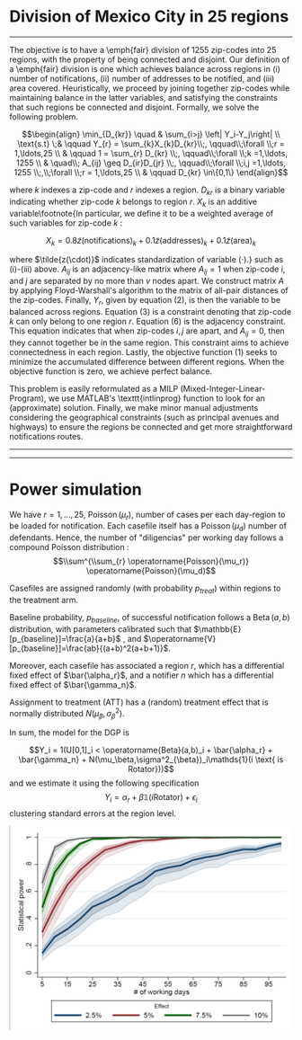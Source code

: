 # Division of Mexico City in 25 regions

---

The objective is to have a \emph{fair} division of 1255 zip-codes into 25 regions, with the property of being connected and disjoint. Our definition of a \emph{fair} division is one which achieves balance across regions in (i) number of notifications, (ii) number of addresses to be notified, and (iii) area covered. Heuristically, we proceed by joining together zip-codes while maintaining balance in the latter variables, and satisfying the constraints that such regions be connected and disjoint. Formally, we solve the following problem. 

$$\begin{align}
    \min_{D_{kr}} \quad & \sum_{i>j} \left| Y_i-Y_j\right| \\
      \text{s.t} \;& \qquad Y_{r} =  \sum_{k}X_{k}D_{kr}\\;,  \qquad\\;\forall \\;r = 1,\ldots,25 \\
       & \qquad  1 = \sum_{r} D_{kr} \\;,  \qquad\\;\forall \\;k =1,\ldots, 1255 \\
       & \quad\\;  A_{ij} \geq D_{ir}D_{jr} \\;,  \qquad\\;\forall \\;i,j =1,\ldots, 1255 \\;,\\;\forall \\;r = 1,\ldots,25   \\
       & \qquad D_{kr} \in\{0,1\}
\end{align}$$

where $k$ indexes a zip-code and $r$ indexes a region. $D_{kr}$ is a binary variable indicating whether zip-code $k$ belongs to region $r$. $X_{k}$ is an additive variable\footnote{In particular, we define it to be a weighted average of such variables for zip-code $k$ : 

$$X_k = 0.8\tilde{z}(\text{notifications})_k+0.1\tilde{z}(\text{addresses})_k+0.1\tilde{z}(\text{area})_k$$

where $\tilde{z(\cdot)}$ indicates standardization of variable $(\cdot)$.} such as (i)-(iii) above. $A_{ij}$ is an adjacency-like matrix where $A_{ij}=1$ when zip-code $i$, and $j$ are separated by no more than $v$ nodes apart. We construct matrix $A$ by applying Floyd-Warshall's algorithm to the matrix of all-pair distances of the zip-codes. Finally, $Y_r$, given by equation (2), is then the variable to be balanced across regions. Equation (3) is a constraint denoting that zip-code $k$ can only belong to one region $r$. Equation (6) is the adjacency constraint. This equation indicates that when zip-codes $i,j$ are apart, and $A_{ij}=0$, then they cannot together be in the same region. This constraint aims to achieve connectedness in each region.
Lastly, the objective function (1) seeks to minimize the accumulated difference between different regions. When the objective function is zero, we achieve perfect balance. 

This problem is easily reformulated as a MILP (Mixed-Integer-Linear-Program), we use MATLAB's \texttt{intlinprog} function to look for an (approximate) solution. Finally, we make minor manual adjustments considering the geographical constraints (such as principal avenues and highways) to ensure the regions be connected and get more straightforward notifications routes.  

---
---

# Power simulation 


We have $r=1,\ldots, 25$, $\operatorname{Poisson}(\mu_r)$, number of cases per each day-region to be loaded for notification. Each casefile itself has a $\operatorname{Poisson}(\mu_d)$ number of defendants. Hence, the number of "diligencias" per working day follows a compound Poisson distribution : 
$$\\sum^{\\sum_{r} \operatorname{Poisson}(\mu_r)} \operatorname{Poisson}(\mu_d)$$ 

Casefiles are assigned randomly (with probability $p_{treat}$) within regions to the treatment arm. 

Baseline probability, $p_{baseline}$, of successful notification follows a $\operatorname{Beta}(a,b)$ distribution, with parameters calibrated such that $\mathbb{E}[p_{baseline}]=\frac{a}{a+b}$ , and $\operatorname{V}[p_{baseline}]=\frac{ab}{(a+b)^2(a+b+1)}$. 

Moreover, each casefile has associated a region $r$, which has a differential fixed effect of $\bar{\alpha_r}$, and a notifier $n$ which has a differential fixed effect of $\bar{\gamma_n}$. 

Assignment to treatment (ATT) has a (random) treatment effect that is normally distributed $N(\mu_\beta,\sigma^2_{\beta})$. 

In sum, the model for the DGP is 

$$Y_i = 1(U[0,1]_i < \operatorname{Beta}(a,b)_i + \bar{\alpha_r} + \bar{\gamma_n} + N(\mu_\beta,\sigma^2_{\beta})_i\mathds{1}(i \text{ is Rotator}))$$
and we estimate it using the following specification
$$Y_{i} = \alpha_{r}  + \beta \mathds{1}(i \text{Rotator}) + \epsilon_{i}$$
clustering standard errors at the region level.


![Power simulation](https://raw.githubusercontent.com/isaacmeza/division_cdmx/main/pwr_sim_graph_1.PNG)

